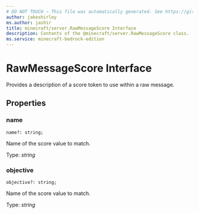 ```yaml
---
# DO NOT TOUCH — This file was automatically generated. See https://github.com/mojang/minecraftapidocsgenerator to modify descriptions, examples, etc.
author: jakeshirley
ms.author: jashir
title: minecraft/server.RawMessageScore Interface
description: Contents of the @minecraft/server.RawMessageScore class.
ms.service: minecraft-bedrock-edition
---
```

# RawMessageScore Interface

Provides a description of a score token to use within a raw message.

## Properties

### **name**
`name?: string;`

Name of the score value to match.

Type: *string*

### **objective**
`objective?: string;`

Name of the score value to match.

Type: *string*
